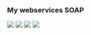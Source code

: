 <h3> My webservices SOAP </h3>

<img src='first.png'></img>
<img src='second.png'></img>
<img src='third.png'></img>
<img src='fourth.png'></img>
